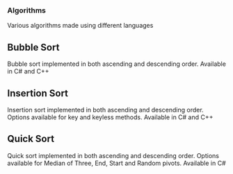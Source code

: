### Algorithms
Various algorithms made using different languages

## Bubble Sort

Bubble sort implemented in both ascending and descending order. Available in C# and C++

## Insertion Sort

Insertion sort implemented in both ascending and descending order. Options available for key and keyless methods. Available in C# and C++

## Quick Sort

Quick sort implemented in both ascending and descending order. Options available for Median of Three, End, Start and Random pivots. Available in C#
